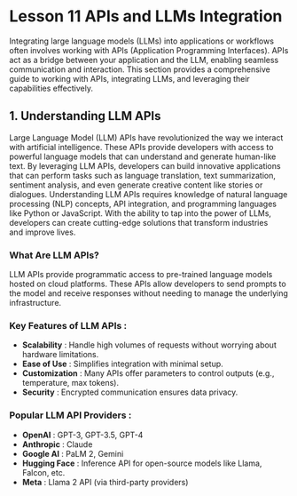# Lesson 11 APIs and LLMs Integration
Integrating large language models (LLMs) into applications or workflows often involves working with APIs (Application Programming Interfaces). APIs act as a bridge between your application and the LLM, enabling seamless communication and interaction. This section provides a comprehensive guide to working with APIs, integrating LLMs, and leveraging their capabilities effectively.

## 1. Understanding LLM APIs
Large Language Model (LLM) APIs have revolutionized the way we interact with artificial intelligence. These APIs provide developers with access to powerful language models that can understand and generate human-like text. By leveraging LLM APIs, developers can build innovative applications that can perform tasks such as language translation, text summarization, sentiment analysis, and even generate creative content like stories or dialogues. Understanding LLM APIs requires knowledge of natural language processing (NLP) concepts, API integration, and programming languages like Python or JavaScript. With the ability to tap into the power of LLMs, developers can create cutting-edge solutions that transform industries and improve lives.

### What Are LLM APIs?
LLM APIs provide programmatic access to pre-trained language models hosted on cloud platforms. These APIs allow developers to send prompts to the model and receive responses without needing to manage the underlying infrastructure.

### Key Features of LLM APIs :
- **Scalability** : Handle high volumes of requests without worrying about hardware limitations.
- **Ease of Use** : Simplifies integration with minimal setup.
- **Customization** : Many APIs offer parameters to control outputs (e.g., temperature, max tokens).
- **Security** : Encrypted communication ensures data privacy.

### Popular LLM API Providers :
- **OpenAI** : GPT-3, GPT-3.5, GPT-4
- **Anthropic** : Claude
- **Google AI** : PaLM 2, Gemini
- **Hugging Face** : Inference API for open-source models like Llama, Falcon, etc.
- **Meta** : Llama 2 API (via third-party providers)
